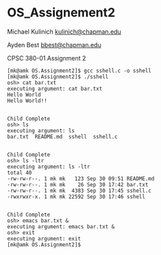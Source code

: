 # OS_Assignement2

Michael Kulinich
kulinich@chapman.edu

Ayden Best
bbest@chapman.edu

CPSC 380-01
Assignment 2
<pre><code>[mk@amk OS.Assignment2]$ gcc sshell.c -o sshell
[mk@amk OS.Assignment2]$ ./sshell 
osh> cat bar.txt
executing argument: cat bar.txt
Hello World
Hello World!!


Child Complete
osh> ls
executing argument: ls
bar.txt  README.md  sshell  sshell.c


Child Complete
osh> ls -ltr
executing argument: ls -ltr
total 40
-rw-rw-r--. 1 mk mk   123 Sep 30 09:51 README.md
-rw-rw-r--. 1 mk mk    26 Sep 30 17:42 bar.txt
-rw-rw-r--. 1 mk mk  4383 Sep 30 17:45 sshell.c
-rwxrwxr-x. 1 mk mk 22592 Sep 30 17:46 sshell


Child Complete
osh> emacs bar.txt &
executing argument: emacs bar.txt &
osh> exit
executing argument: exit
[mk@amk OS.Assignment2]$ 
</code></pre>
